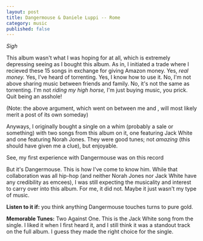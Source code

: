 ```yaml
---
layout: post
title: Dangermouse & Daniele Luppi -- Rome
category: music
published: false
---
```


*Sigh*

This album wasn't what I was hoping for at all, which is extremely depressing seeing as I bought this album. As in, I initiated a trade where I recieved these 15 songs in exchange for giving Amazon money. Yes, *real money.* Yes, I've heard of torrenting. Yes, I know how to use it. No, I'm not above sharing music between friends and family. No, it's not the same as torrenting. I'm not *riding my high horse,* I'm just buying music, you prick. Quit being an asshole!

(Note: the above argument, which went on between me and <insert basically any name here>, will most likely merit a post of its own someday)

Anyways, I originally bought a single on a whim (probably a sale or something) with two songs from this album on it, one featuring Jack White and one featuring Norah Jones. They were good tunes; not *amazing* (this should have given me a clue), but enjoyable.

See, my first experience with Dangermouse was on this record

But it's Dangermouse. This is how I've come to know him. While that collaboration was all hip-hop (and neither Norah Jones nor Jack White have any credibility as emcees), I was still expecting the musicality and interest to carry over into this album. For me, it did not. Maybe it just wasn't my type of music.

**Listen to it if:** you think anything Dangermouse touches turns to pure gold.

**Memorable Tunes:** Two Against One. This is the Jack White song from the single. I liked it when I first heard it, and I still think it was a standout track on the full album. I guess they made the right choice for the single.

